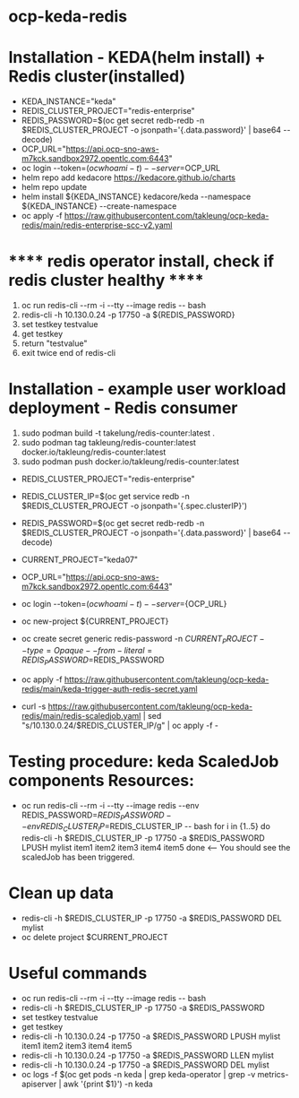 # ocp-keda-redis
# Installation - KEDA(helm install) + Redis cluster(installed)
- KEDA_INSTANCE="keda"
- REDIS_CLUSTER_PROJECT="redis-enterprise"
- REDIS_PASSWORD=$(oc get secret redb-redb -n $REDIS_CLUSTER_PROJECT -o jsonpath='{.data.password}' | base64 --decode)
- OCP_URL="https://api.ocp-sno-aws-m7kck.sandbox2972.opentlc.com:6443"
- oc login --token=$(oc whoami -t) --server=$OCP_URL
- helm repo add kedacore https://kedacore.github.io/charts
- helm repo update
- helm install ${KEDA_INSTANCE} kedacore/keda --namespace ${KEDA_INSTANCE} --create-namespace
- oc apply -f https://raw.githubusercontent.com/takleung/ocp-keda-redis/main/redis-enterprise-scc-v2.yaml

# **** redis operator install, check if redis cluster healthy ****
 1. oc run redis-cli --rm -i --tty --image redis -- bash
 2. redis-cli -h 10.130.0.24 -p 17750 -a ${REDIS_PASSWORD}
 3. set testkey testvalue
 4. get testkey
 5. return "testvalue"
 6. exit twice end of redis-cli

# Installation - example user workload deployment - Redis consumer
 1. sudo podman build -t takelung/redis-counter:latest .
 2. sudo podman tag takleung/redis-counter:latest docker.io/takleung/redis-counter:latest
 3. sudo podman push docker.io/takleung/redis-counter:latest

- REDIS_CLUSTER_PROJECT="redis-enterprise"
- REDIS_CLUSTER_IP=$(oc get service redb -n $REDIS_CLUSTER_PROJECT -o jsonpath='{.spec.clusterIP}')
- REDIS_PASSWORD=$(oc get secret redb-redb -n $REDIS_CLUSTER_PROJECT -o jsonpath='{.data.password}' | base64 --decode)
- CURRENT_PROJECT="keda07"
- OCP_URL="https://api.ocp-sno-aws-m7kck.sandbox2972.opentlc.com:6443"

- oc login --token=$(oc whoami -t) --server=${OCP_URL}
- oc new-project ${CURRENT_PROJECT}
- oc create secret generic redis-password -n ${CURRENT_PROJECT} --type=Opaque --from-literal=REDIS_PASSWORD=$REDIS_PASSWORD
- oc apply -f https://raw.githubusercontent.com/takleung/ocp-keda-redis/main/keda-trigger-auth-redis-secret.yaml
- curl -s https://raw.githubusercontent.com/takleung/ocp-keda-redis/main/redis-scaledjob.yaml | sed "s/10.130.0.24/$REDIS_CLUSTER_IP/g" | oc apply -f -

# Testing procedure: keda ScaledJob components Resources:
- oc run redis-cli --rm -i --tty --image redis --env REDIS_PASSWORD=$REDIS_PASSWORD --env REDIS_CLUSTER_IP=$REDIS_CLUSTER_IP -- bash 
for i in {1..5}
do
   redis-cli -h $REDIS_CLUSTER_IP -p 17750 -a $REDIS_PASSWORD LPUSH mylist item1 item2 item3 item4 item5
done
<-- You should see the scaledJob has been triggered.

# Clean up data
- redis-cli -h $REDIS_CLUSTER_IP -p 17750 -a $REDIS_PASSWORD DEL mylist
- oc delete project $CURRENT_PROJECT

# Useful commands
- oc run redis-cli --rm -i --tty --image redis -- bash
- redis-cli -h $REDIS_CLUSTER_IP -p 17750 -a $REDIS_PASSWORD
- set testkey testvalue
- get testkey
- redis-cli -h 10.130.0.24 -p 17750 -a $REDIS_PASSWORD LPUSH mylist item1 item2 item3 item4 item5
- redis-cli -h 10.130.0.24 -p 17750 -a $REDIS_PASSWORD LLEN mylist
- redis-cli -h 10.130.0.24 -p 17750 -a $REDIS_PASSWORD DEL mylist
- oc logs -f $(oc get pods -n keda | grep keda-operator | grep -v metrics-apiserver | awk '{print $1}') -n keda







